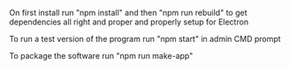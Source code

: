 On first install run "npm install" and then "npm run rebuild" to get dependencies all right and proper and properly setup for Electron

To run a test version of the program run "npm start" in admin CMD prompt

To package the software run "npm run make-app"
